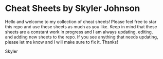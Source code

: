 # Cheat Sheets by Skyler Johnson

Hello and welcome to my collection of cheat sheets! Please feel free to star this repo and use these sheets as much as you like. Keep in mind that these sheets are a constant work in progress and I am always updating, editing, and adding new sheets to the repo. If you see anything that needs updating, please let me know and I will make sure to fix it. Thanks!

Skyler